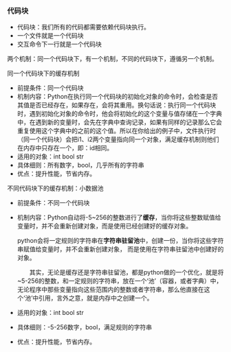 ###  代码块

+ 代码块：我们所有的代码都需要依赖代码块执行。
+ 一个文件就是一个代码块
+ 交互命令下一行就是一个代码块

两个机制：同一个代码块下，有一个机制，不同的代码块下，遵循另一个机制。

同一个代码块下的缓存机制

+ 前提条件：同一个代码块
+ 机制内容：Python在执行同一个代码块的初始化对象的命令时，会检查是否其值是否已经存在，如果存在，会将其重用。换句话说：执行同一个代码块时，遇到初始化对象的命令时，他会将初始化的这个变量与值存储在一个字典中，在遇到新的变量时，会先在字典中查询记录，如果有同样的记录那么它会重复使用这个字典中的之前的这个值。所以在你给出的例子中，文件执行时（同一个代码块）会把i1、i2两个变量指向同一个对象，满足缓存机制则他们在内存中只存在一个，即：id相同。
+ 适用的对象：int bool str
+ 具体细则：所有数字，bool，几乎所有的字符串
+ 优点：提升性能，节省内存。

不同代码块下的缓存机制：小数据池

+ 前提条件：不同一个代码块

+ 机制内容：Python自动将-5~256的整数进行了**缓存**，当你将这些整数赋值给变量时，并不会重新创建对象，而是使用已经创建好的缓存对象。

  python会将一定规则的字符串在**字符串驻留池**中，创建一份，当你将这些字符串赋值给变量时，并不会重新创建对象， 而是使用在字符串驻留池中创建好的对象。

  　　其实，无论是缓存还是字符串驻留池，都是python做的一个优化，就是将~5-256的整数，和一定规则的字符串，放在一个‘池’（容器，或者字典）中，无论程序中那些变量指向这些范围内的整数或者字符串，那么他直接在这个‘池’中引用，言外之意，就是内存中之创建一个。

+ 适用的对象：int bool str

+ 具体细则：-5-256数字，bool，满足规则的字符串

+ 优点：提升性能，节省内存。
